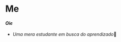 # Me

 #### *Oie*
-  *Uma mera estudante em busca do aprendizado*:crescent_moon:
<!---
Matthesaline/Matthesaline is a ✨ special ✨ repository because its `README.md` (this file) appears on your GitHub profile.
You can click the Preview link to take a look at your changes.
--->
